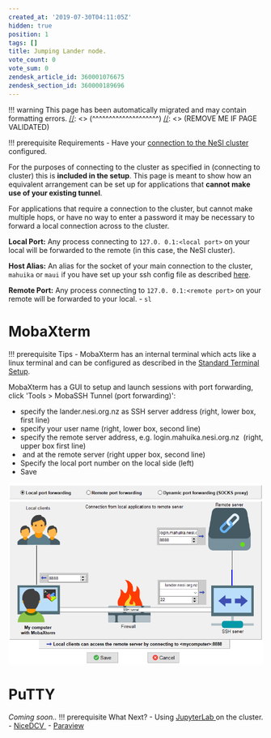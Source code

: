 ```yaml
---
created_at: '2019-07-30T04:11:05Z'
hidden: true
position: 1
tags: []
title: Jumping Lander node.
vote_count: 0
vote_sum: 0
zendesk_article_id: 360001076675
zendesk_section_id: 360000189696
---
```




[//]: <> (REMOVE ME IF PAGE VALIDATED)
[//]: <> (vvvvvvvvvvvvvvvvvvvv)
!!! warning
    This page has been automatically migrated and may contain formatting errors.
[//]: <> (^^^^^^^^^^^^^^^^^^^^)
[//]: <> (REMOVE ME IF PAGE VALIDATED)

!!! prerequisite Requirements
     -   Have your [connection to the NeSI
         cluster](https://support.nesi.org.nz/hc/en-gb/articles/360000625535-Standard-Terminal-Setup)
         configured.

For the purposes of connecting to the cluster as specified in
(connecting to cluster) this is **included in the setup**. This page is
meant to show how an equivalent arrangement can be set up for
applications that **cannot make use of your existing tunnel**.

For applications that require a connection to the cluster, but cannot
make multiple hops, or have no way to enter a password it may be
necessary to forward a local connection across to the cluster.

**Local Port:** Any process connecting to `127.0. 0.1:<local port>` on
your local will be forwarded to the remote (in this case, the NeSI
cluster).

**Host Alias:** An alias for the socket of your main connection to the
cluster, `mahuika` or `maui` if you have set up your ssh config file as
described
[here](https://support.nesi.org.nz/hc/en-gb/articles/360000625535).

**Remote Port:** Any process connecting to `127.0. 0.1:<remote port>` on
your remote will be forwarded to your local.
     -   ``` sl
         ```

# MobaXterm
!!! prerequisite Tips
     -   MobaXterm has an internal terminal which acts like a linux
         terminal and can be configured as described in the [Standard
         Terminal
         Setup](https://support.nesi.org.nz/hc/en-gb/articles/360000625535). 

MobaXterm has a GUI to setup and launch sessions with port forwarding,
click 'Tools &gt; MobaSSH Tunnel (port forwarding)':

-   specify the lander.nesi.org.nz as SSH server address (right, lower
    box, first line)
-   specify your user name (right, lower box, second line)
-   specify the remote server address, e.g. login.mahuika.nesi.org.nz 
    (right, upper box first line)
-    and at the remote server (right upper box, second line)
-   Specify the local port number on the local side (left)
-   Save

![sshTunnel.PNG](../../assets/images/Jumping_Lander_node-.png)

# PuTTY

*Coming soon..*
!!! prerequisite What Next?
     -   Using
         [JupyterLab ](https://support.nesi.org.nz/hc/en-gb/articles/360001093315)on
         the cluster.
     -   [NiceDCV ](https://support.nesi.org.nz/hc/en-gb/articles/360000719156)
     -   [Paraview](https://support.nesi.org.nz/hc/en-gb/articles/360001002956-ParaView)
